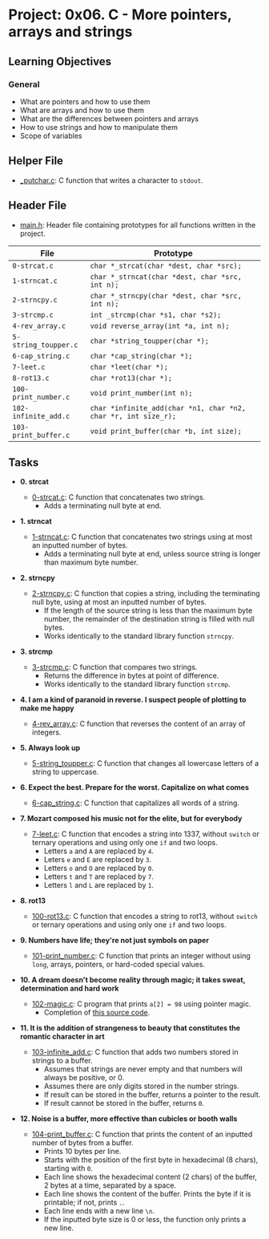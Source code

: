 # Project: 0x06. C - More pointers, arrays and strings

## Learning Objectives

### General

* What are pointers and how to use them
* What are arrays and how to use them
* What are the differences between pointers and arrays
* How to use strings and how to manipulate them
* Scope of variables

## Helper File

* [_putchar.c](./_putchar.c): C function that writes a character to `stdout`.


## Header File

* [main.h](main.h): Header file containing prototypes for all functions written in the project.

| File                 | Prototype                                                      |
|----------------------|----------------------------------------------------------------|
| `0-strcat.c`         | `char *_strcat(char *dest, char *src);`                        |
| `1-strncat.c`        | `char *_strncat(char *dest, char *src, int n);`                |
| `2-strncpy.c`        | `char *_strncpy(char *dest, char *src, int n);`                |
| `3-strcmp.c`         | `int _strcmp(char *s1, char *s2);`                             |
| `4-rev_array.c`      | `void reverse_array(int *a, int n);`                           |
| `5-string_toupper.c` | `char *string_toupper(char *);`                                |
| `6-cap_string.c`     | `char *cap_string(char *);`                                    |
| `7-leet.c`           | `char *leet(char *);`                                          |
| `8-rot13.c`          | `char *rot13(char *);`                                         |
| `100-print_number.c` | `void print_number(int n);`                                    |
| `102-infinite_add.c` | `char *infinite_add(char *n1, char *n2, char *r, int size_r);` |
| `103-print_buffer.c` | `void print_buffer(char *b, int size);`                        |

## Tasks

* **0. strcat**
    * [0-strcat.c](./0-strcat.c): C function that concatenates two strings.
        * Adds a terminating null byte at end.

* **1. strncat**
    * [1-strncat.c](./1-strncat.c): C function that concatenates two strings using at most
      an inputted number of bytes.
        * Adds a terminating null byte at end, unless source string is longer than maximum byte
          number.

* **2. strncpy**
    * [2-strncpy.c](./2-strncpy.c): C function that copies a string, including the
      terminating null byte, using at most an inputted number of bytes.
        * If the length of the source string is less than the maximum byte number,
          the remainder of the destination string is filled with null bytes.
        * Works identically to the standard library function `strncpy`.

* **3. strcmp**
    * [3-strcmp.c](./3-strcmp.c): C function that compares two strings.
        * Returns the difference in bytes at point of difference.
        * Works identically to the standard library function `strcmp`.

* **4. I am a kind of paranoid in reverse. I suspect people of plotting to make me happy**
    * [4-rev_array.c](./4-rev_array.c): C function that reverses the content of an
      array of integers.

* **5. Always look up**
    * [5-string_toupper.c](./5-string_toupper.c): C function that changes all lowercase
      letters of a string to uppercase.

* **6. Expect the best. Prepare for the worst. Capitalize on what comes**
    * [6-cap_string.c](./6-cap_string.c): C function that capitalizes all words of a string.

* **7. Mozart composed his music not for the elite, but for everybody**
    * [7-leet.c](./7-leet.c): C function that encodes a string into 1337, without
      `switch` or ternary operations and using only one `if` and two loops.
        * Letters `a` and `A` are replaced by `4`.
        * Leters `e` and `E` are replaced by `3`.
        * Letters `o` and `O` are replaced by `0`.
        * Letters `t` and `T` are replaced by `7`.
        * Letters `l` and `L` are replaced by `1`.

* **8. rot13**
    * [100-rot13.c](./8-rot13.c): C function that encodes a string to rot13, without
      `switch` or ternary operations and using only one `if` and two loops.

* **9. Numbers have life; they're not just symbols on paper**
    * [101-print_number.c](./100-print_number.c): C function that prints an integer
      without using `long`, arrays, pointers, or hard-coded special values.

* **10. A dream doesn't become reality through magic; it takes sweat, determination and hard work**
    * [102-magic.c](./101-magic.c): C program that prints `a[2] = 98` using pointer magic.
        * Completion of [this source code](https://github.com/holbertonschool/make_magic_happen/blob/master/magic.c).

* **11. It is the addition of strangeness to beauty that constitutes the romantic character in art**
    * [103-infinite_add.c](./102-infinite_add.c): C function that adds two numbers stored
      in strings to a buffer.
        * Assumes that strings are never empty and that numbers will always be positive, or 0.
        * Assumes there are only digits stored in the number strings.
        * If result can be stored in the buffer, returns a pointer to the result.
        * If result cannot be stored in the buffer, returns `0`.

* **12. Noise is a buffer, more effective than cubicles or booth walls**
    * [104-print_buffer.c](./103-print_buffer.c): C function that prints the content of an
      inputted number of bytes from a buffer.
        * Prints 10 bytes per line.
        * Starts with the position of the first byte in hexadecimal (8 chars), starting with `0`.
        * Each line shows the hexadecimal content (2 chars) of the buffer, 2 bytes at a time, separated by a space.
        * Each line shows the content of the buffer. Prints the byte if it is printable; if not, prints `.`.
        * Each line ends with a new line `\n`.
        * If the inputted byte size is 0 or less, the function only prints a new line.
